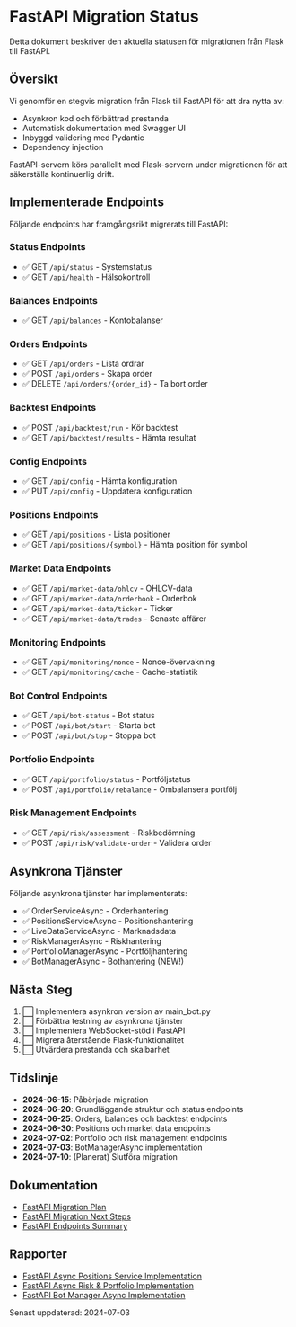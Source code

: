 # FastAPI Migration Status

Detta dokument beskriver den aktuella statusen för migrationen från Flask till FastAPI.

## Översikt

Vi genomför en stegvis migration från Flask till FastAPI för att dra nytta av:
- Asynkron kod och förbättrad prestanda
- Automatisk dokumentation med Swagger UI
- Inbyggd validering med Pydantic
- Dependency injection

FastAPI-servern körs parallellt med Flask-servern under migrationen för att säkerställa kontinuerlig drift.

## Implementerade Endpoints

Följande endpoints har framgångsrikt migrerats till FastAPI:

### Status Endpoints
- ✅ GET `/api/status` - Systemstatus
- ✅ GET `/api/health` - Hälsokontroll

### Balances Endpoints
- ✅ GET `/api/balances` - Kontobalanser

### Orders Endpoints
- ✅ GET `/api/orders` - Lista ordrar
- ✅ POST `/api/orders` - Skapa order
- ✅ DELETE `/api/orders/{order_id}` - Ta bort order

### Backtest Endpoints
- ✅ POST `/api/backtest/run` - Kör backtest
- ✅ GET `/api/backtest/results` - Hämta resultat

### Config Endpoints
- ✅ GET `/api/config` - Hämta konfiguration
- ✅ PUT `/api/config` - Uppdatera konfiguration

### Positions Endpoints
- ✅ GET `/api/positions` - Lista positioner
- ✅ GET `/api/positions/{symbol}` - Hämta position för symbol

### Market Data Endpoints
- ✅ GET `/api/market-data/ohlcv` - OHLCV-data
- ✅ GET `/api/market-data/orderbook` - Orderbok
- ✅ GET `/api/market-data/ticker` - Ticker
- ✅ GET `/api/market-data/trades` - Senaste affärer

### Monitoring Endpoints
- ✅ GET `/api/monitoring/nonce` - Nonce-övervakning
- ✅ GET `/api/monitoring/cache` - Cache-statistik

### Bot Control Endpoints
- ✅ GET `/api/bot-status` - Bot status
- ✅ POST `/api/bot/start` - Starta bot
- ✅ POST `/api/bot/stop` - Stoppa bot

### Portfolio Endpoints
- ✅ GET `/api/portfolio/status` - Portföljstatus
- ✅ POST `/api/portfolio/rebalance` - Ombalansera portfölj

### Risk Management Endpoints
- ✅ GET `/api/risk/assessment` - Riskbedömning
- ✅ POST `/api/risk/validate-order` - Validera order

## Asynkrona Tjänster

Följande asynkrona tjänster har implementerats:

- ✅ OrderServiceAsync - Orderhantering
- ✅ PositionsServiceAsync - Positionshantering
- ✅ LiveDataServiceAsync - Marknadsdata
- ✅ RiskManagerAsync - Riskhantering
- ✅ PortfolioManagerAsync - Portföljhantering
- ✅ BotManagerAsync - Bothantering (NEW!)

## Nästa Steg

1. ⬜ Implementera asynkron version av main_bot.py
2. ⬜ Förbättra testning av asynkrona tjänster
3. ⬜ Implementera WebSocket-stöd i FastAPI
4. ⬜ Migrera återstående Flask-funktionalitet
5. ⬜ Utvärdera prestanda och skalbarhet

## Tidslinje

- **2024-06-15**: Påbörjade migration
- **2024-06-20**: Grundläggande struktur och status endpoints
- **2024-06-25**: Orders, balances och backtest endpoints
- **2024-06-30**: Positions och market data endpoints
- **2024-07-02**: Portfolio och risk management endpoints
- **2024-07-03**: BotManagerAsync implementation
- **2024-07-10**: (Planerat) Slutföra migration

## Dokumentation

- [FastAPI Migration Plan](./FASTAPI_MIGRATION_PLAN.md)
- [FastAPI Migration Next Steps](./FASTAPI_MIGRATION_PLAN_NEXT_STEPS.md)
- [FastAPI Endpoints Summary](./FASTAPI_ENDPOINTS_SUMMARY.md)

## Rapporter

- [FastAPI Async Positions Service Implementation](../reports/FASTAPI_ASYNC_POSITIONS_SERVICE_IMPLEMENTATION.md)
- [FastAPI Async Risk & Portfolio Implementation](../reports/FASTAPI_ASYNC_RISK_PORTFOLIO_IMPLEMENTATION.md)
- [FastAPI Bot Manager Async Implementation](../reports/FASTAPI_BOT_MANAGER_ASYNC_IMPLEMENTATION.md)

Senast uppdaterad: 2024-07-03 